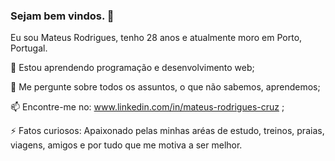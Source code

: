 ### Sejam bem vindos. 👋
 
Eu sou Mateus Rodrigues, tenho 28 anos e atualmente moro em Porto, Portugal. 


 
 🌱 Estou aprendendo programação e desenvolvimento web;
 
 💬 Me pergunte sobre todos os assuntos, o que não sabemos, aprendemos;
 
 📫 Encontre-me no: www.linkedin.com/in/mateus-rodrigues-cruz ;
 
 ⚡ Fatos curiosos: Apaixonado pelas minhas aréas de estudo, treinos, praias, viagens, amigos e por tudo que me motiva a ser melhor. 

